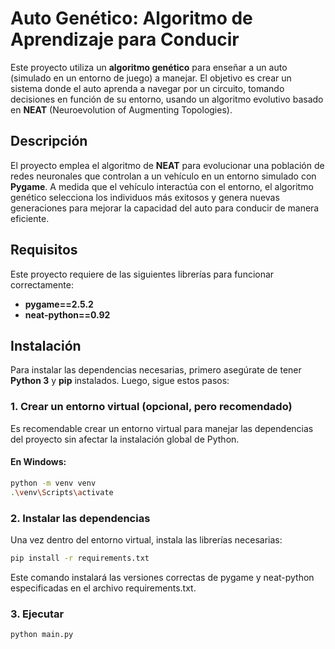 # Auto Genético: Algoritmo de Aprendizaje para Conducir

Este proyecto utiliza un **algoritmo genético** para enseñar a un auto (simulado en un entorno de juego) a manejar. El objetivo es crear un sistema donde el auto aprenda a navegar por un circuito, tomando decisiones en función de su entorno, usando un algoritmo evolutivo basado en **NEAT** (Neuroevolution of Augmenting Topologies).

## Descripción

El proyecto emplea el algoritmo de **NEAT** para evolucionar una población de redes neuronales que controlan a un vehículo en un entorno simulado con **Pygame**. A medida que el vehículo interactúa con el entorno, el algoritmo genético selecciona los individuos más exitosos y genera nuevas generaciones para mejorar la capacidad del auto para conducir de manera eficiente.

## Requisitos

Este proyecto requiere de las siguientes librerías para funcionar correctamente:

- **pygame==2.5.2**
- **neat-python==0.92**

## Instalación

Para instalar las dependencias necesarias, primero asegúrate de tener **Python 3** y **pip** instalados. Luego, sigue estos pasos:

### 1. Crear un entorno virtual (opcional, pero recomendado)

Es recomendable crear un entorno virtual para manejar las dependencias del proyecto sin afectar la instalación global de Python.

#### En Windows:

```bash
python -m venv venv
.\venv\Scripts\activate
```

### 2. Instalar las dependencias
Una vez dentro del entorno virtual, instala las librerías necesarias:

```bash
pip install -r requirements.txt
```

Este comando instalará las versiones correctas de pygame y neat-python especificadas en el archivo requirements.txt.

### 3. Ejecutar
```bash
python main.py
```